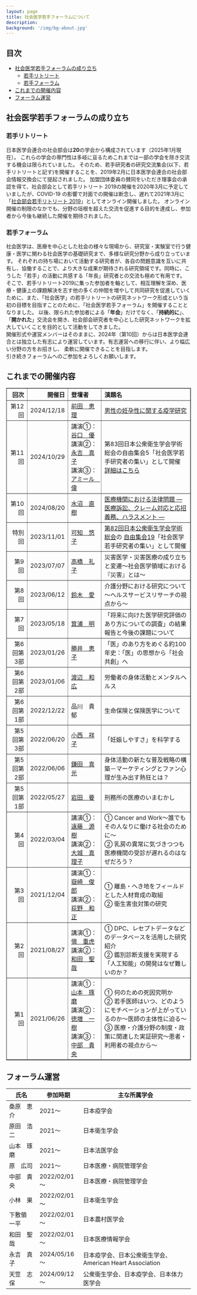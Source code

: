 ```yaml
---
layout: page
title: 社会医学若手フォーラムについて
description: 
background: '/img/bg-about.jpg'
---
```


## 目次
- [社会医学若手フォーラムの成り立ち](#社会医学若手フォーラムの成り立ち)
    - [若手リトリート](#若手リトリート)
    - [若手フォーラム](#若手フォーラム)
- [これまでの開催内容](#これまでの開催内容)
- [フォーラム運営](#フォーラム運営)

## 社会医学若手フォーラムの成り立ち
### 若手リトリート
日本医学会連合の社会部会は**20**の学会から構成されています（2025年1月現在）。
これらの学会の専門性は多岐に亘るためこれまでは一部の学会を除き交流する機会は限られていました。
そのため、若手研究者の研究交流集会(以下、若手リトリートと記す)を開催することを、2019年2月に日本医学会連合の社会部会情報交換会にて提起されました。
加盟団体委員の賛同をいただき理事会の承認を得て、社会部会として若手リトリート 2019の開催を2020年3月に予定していましたが、COVID-19 の影響で対面での開催は断念し、遅れて2021年3月に「[社会部会若手リトリート 2019](https://www.senkyo.co.jp/sretreat2019/)」としてオンライン開催しました。
オンライン開催の制限のなかでも、分野の垣根を超えた交流を促進する目的を達成し、参加者から今後も継続した開催を期待されました。

### 若手フォーラム
社会医学は、医療を中心とした社会の様々な現場から、研究室・実験室で行う健康・医学に関わる社会医学の基礎研究まで、多様な研究分野から成り立っています。
それぞれの持ち場において活動する研究者が、各自の問題意識を互いに共有し、協働することで、より大きな成果が期待される研究領域です。同時に、こうした「若手」の活動に共感する「年長」研究者との交流も極めて有用です。
そこで、若手リトリート2019に集った参加者を軸として、相互理解を深め、医療・健康上の課題解決を志す他の多くの仲間を増やして共同研究を促進していくために、また、「社会医学」の若手リトリートの研究ネットワーク形成という当初の目標を目指すことのために、「社会医学若手フォーラム」を開催することとなりました。
以後、限られた参加者による「**年会**」だけでなく、「**持続的に**」、「**開かれた**」交流会を開き、社会部会研究者を中心とした研究ネットワークを拡大していくことを目的として活動をしてきました。  
開催形式や運営メンバーはそのままに、2024年（第10回）からは日本医学会連合とは独立した有志により運営しています。有志運営への移行に伴い、より幅広い分野の方をお招きし、
柔軟に開催できることを目指します。  
引き続きフォーラムへのご参加をよろしくお願いします。

## これまでの開催内容
<table border="1" style="border-collapse: collapse; width: 100%;">
  <thead>
    <tr>
      <th style="text-align: right;">回次</th>
      <th style="text-align: right;">開催日</th>
      <th style="text-align: left;">登壇者</th>
      <th style="text-align: left;">演題名</th>
    </tr>
  </thead>
  <tbody>
    <tr>
      <td style="text-align: right;">第12回</td>
      <td style="text-align: right;">2024/12/18</td>
      <td style="text-align: left;">
        <a href="https://researchmap.jp/ekm">前田　恵理</a>
      </td>
      <td style="text-align: left;">
        <a href="https://s-wakate.github.io/2024/11/15/notice.html">男性の妊孕性に関する疫学研究</a>
      </td>
    </tr>
    <tr>
      <td style="text-align: right;">第11回</td>
      <td style="text-align: right;">2024/10/29</td>
      <td style="text-align: left;">
        講演①：<a href="https://researchmap.jp/yutaniguchi">谷口　優</a><br>
        講演②：<a href="https://researchmap.jp/GOSE2">永吉　真子</a><br>
        講演③：<a href="https://researchmap.jp/isamuamir">アミール　偉</a>
      </td>
      <td style="text-align: left;">
        第83回日本公衆衛生学会学術総会の自由集会5「社会医学若手研究者の集い」として開催<br>
        <a href="https://s-wakate.github.io/2024/10/22/notice.html">詳細はこちら</a>
      </td>
    </tr>
    <tr>
      <td style="text-align: right;">第10回</td>
      <td style="text-align: right;">2024/08/20</td>
      <td style="text-align: left;">
        <a href="https://researchmap.jp/mizunuma_naoki">水沼　直樹</a>
      </td>
      <td style="text-align: left;">
        <a href="https://s-wakate.github.io/2024/07/19/notice.html">医療機関における法律問題 ― 医療訴訟、クレーム対応と応招義務、ハラスメント ―</a>
      </td>
    </tr>
    <tr>
      <td style="text-align: right;">特別回</td>
      <td style="text-align: right;">2023/11/01</td>
      <td style="text-align: left;">
        <a href="https://researchmap.jp/katti">可知　悠子</a></td>
      <td style="text-align: left;">
        <a href="http://jsph82.umin.jp/">第82回日本公衆衛生学会学術総会</a>の
        <a href="http://jsph82.umin.jp/free_meeting.html">自由集会19</a>「社会医学若手研究者の集い」として開催<br>
      </td>
    </tr>
    <tr>
      <td style="text-align: right;">第9回</td>
      <td style="text-align: right;">2023/07/07</td>
      <td style="text-align: left;">
        <a href="https://researchmap.jp/takahashiayako0924">高橋　礼子</a>
      </td>
      <td style="text-align: left;">
        災害医学・災害医療の成り立ちと変遷～社会医学領域における『災害』とは～
      </td>
    </tr>
    <tr>
      <td style="text-align: right;">第8回</td>
      <td style="text-align: right;">2023/06/12</td>
      <td style="text-align: left;">
        <a href="https://researchmap.jp/946313">鈴木　愛</a>
      </td>
      <td style="text-align: left;">
        介護分野における研究について～ヘルスサービスリサーチの視点から～
      </td>
    </tr>
    <tr>
      <td style="text-align: right;">第7回</td>
      <td style="text-align: right;">2023/05/18</td>
      <td style="text-align: left;">
        <a href="https://researchmap.jp/minoaki">箕浦　明</a>
      </td>
      <td style="text-align: left;">
        「将来に向けた医学研究評価のあり方についての調査」の結果報告と今後の課題について
      </td>
    </tr>
    <tr>
      <td style="text-align: right;">第6回第3部</td>
      <td style="text-align: right;">2023/01/26</td>
      <td style="text-align: left;">
        <a href="https://researchmap.jp/katsuikeiko">勝井　恵子</a>
      </td>
      <td style="text-align: left;">
        「医」のあり方をめぐる約100年史：「医」の思想から「社会共創」へ
      </td>
    </tr>
    <tr>
      <td style="text-align: right;">第6回第2部</td>
      <td style="text-align: right;">2023/01/06</td>
      <td style="text-align: left;">
        <a href="https://researchmap.jp/kzwatanabe">渡辺　和広</a>
      </td>
      <td style="text-align: left;">
        労働者の身体活動とメンタルヘルス
      </td>
    </tr>
    <tr>
      <td style="text-align: right;">第6回第1部</td>
      <td style="text-align: right;">2022/12/22</td>
      <td style="text-align: left;">品川　貴郁</td>
      <td style="text-align: left;">
        生命保険と保険医学について
      </td>
    </tr>
    <tr>
      <td style="text-align: right;">第5回第3部</td>
      <td style="text-align: right;">2022/06/20</td>
      <td style="text-align: left;">
        <a href="https://researchmap.jp/s_konishi">小西　祥子</a>
      </td>
      <td style="text-align: left;">
        「妊娠しやすさ」を科学する
      </td>
    </tr>
    <tr>
      <td style="text-align: right;">第5回第2部</td>
      <td style="text-align: right;">2022/06/06</td>
      <td style="text-align: left;">
        <a href="https://researchmap.jp/kamada">鎌田　真光</a>
      </td>
      <td style="text-align: left;">
        身体活動の新たな普及戦略の構築－マーケティングとファン心理が生み出す熱狂とは？
      </td>
    </tr>
    <tr>
      <td style="text-align: right;">第5回第1部</td>
      <td style="text-align: right;">2022/05/27</td>
      <td style="text-align: left;">
        <a href="https://researchmap.jp/caninome">岩田　要</a>
      </td>
      <td style="text-align: left;">
        刑務所の医療のいまむかし
      </td>
    </tr>
    <tr>
      <td style="text-align: right;">第4回</td>
      <td style="text-align: right;">2022/03/04</td>
      <td style="text-align: left;">
        講演①：<a href="https://researchmap.jp/fukuikenmin">遠藤　源樹</a><br>
        講演②：<a href="https://researchmap.jp/000988922978">大城　真理子</a>
      </td>
      <td style="text-align: left;">
        ① Cancer and Work～誰でもその人なりに働ける社会のために～<br>
        ② 乳房の異常に気づきつつも医療機関の受診が遅れるのはなぜだろう？
      </td>
    </tr>
    <tr>
      <td style="text-align: right;">第3回</td>
      <td style="text-align: right;">2021/12/04</td>
      <td style="text-align: left;">
        講演①：<a href="https://researchmap.jp/read0003283">嶽崎　俊郎</a><br>
        講演②：<a href="https://researchmap.jp/kzancudogi">荻野　和正</a>
      </td>
      <td style="text-align: left;">
        ① 離島・へき地をフィールドとした人材育成の取組<br>
        ② 衛生害虫対策の研究
      </td>
    </tr>
    <tr>
      <td style="text-align: right;">第2回</td>
      <td style="text-align: right;">2021/08/27</td>
      <td style="text-align: left;">
        講演①：<a href="https://researchmap.jp/jshin">愼　重虎</a><br>
        講演②：<a href="https://researchmap.jp/sy-wada">和田　聖哉</a>
      </td>
      <td style="text-align: left;">
        ① DPC、レセプトデータなどのデータベースを活用した研究紹介<br>
        ② 鑑別診断支援を実現する「人工知能」の開発はなぜ難しいのか？
      </td>
    </tr>
    <tr>
      <td style="text-align: right;">第1回</td>
      <td style="text-align: right;">2021/06/26</td>
      <td style="text-align: left;">
        講演①：<a href="https://researchmap.jp/7000002069">山本　琢磨</a><br>
        講演②：<a href="https://researchmap.jp/Thomas1985">徳増　一樹</a><br>
        講演③：<a href="https://researchmap.jp/nkb23">中部　貴央</a>
      </td>
      <td style="text-align: left;">
        ① 何のための死因究明か<br>
        ② 若手医師はいつ、どのようにモチベーションが上がっているのか～医師の主体性に迫る～<br>
        ③ 医療・介護分野の制度・政策に関連した実証研究～患者・利用者の視点から～
      </td>
    </tr>
  </tbody>
</table>

## フォーラム運営

| 氏名          | 参加時期         | 主な所属学会                                 |
| ------------- | ---------------- | -------------------------------------------- |
| 桑原　恵介    | 2021～            | 日本疫学会                                   |
| 原田　浩二    | 2021～            | 日本衛生学会                                 |
| 山本　琢磨    | 2021～            | 日本法医学会                                 |
| 原　広司      | 2021～            | 日本医療・病院管理学会                       |
| 中部　貴央    | 2022/02/01～      | 日本医療・病院管理学会                       |
| 小林　果      | 2022/02/01～      | 日本衛生学会                                 |
| 下敷領　一平  | 2022/02/01～      | 日本農村医学会                               |
| 和田　聖哉    | 2022/02/01～      | 日本医療情報学会                             |
| 永吉　真子    | 2024/05/16～      | 日本疫学会、日本公衆衛生学会、American Heart Association |
| 天笠　志保    | 2024/09/12～      | 公衆衛生学会、日本疫学会、日本体力医学会   |


